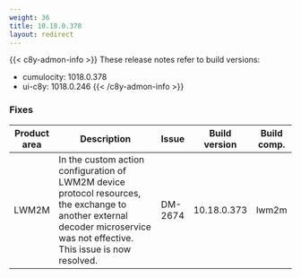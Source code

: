 ```yaml
---
weight: 36
title: 10.18.0.378
layout: redirect
---
```


{{< c8y-admon-info >}}
These release notes refer to build versions:
- cumulocity: 1018.0.378
- ui-c8y: 1018.0.246
{{< /c8y-admon-info >}}


### Fixes

<table>
<colgroup>
<col style="width: 15%;">
<col style="width:50%;">
<col style="width: 10%;">
<col style="width: 12%;">
<col style="width: 13%;">
</colgroup>
<thead><tr>
<th>
Product area</th>
<th>
Description</th>
<th>
Issue</th>
<th>
Build version</th>
<th>Build comp.</th>
</tr>
</thead><tbody>

<tr>
<td>LWM2M</td>
<td>In the custom action configuration of LWM2M device protocol resources, the exchange to another external decoder microservice was not effective. This issue is now resolved.</td>
<td>DM-2674</td>
<td>10.18.0.373</td>
<td>lwm2m</td>
</tr>

</tbody></table>
